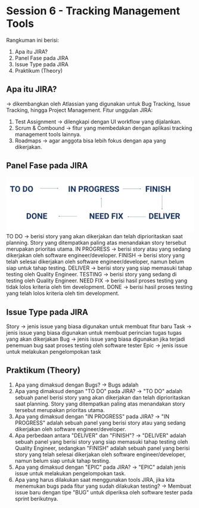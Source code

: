 # Session 6 - Tracking Management Tools

Rangkuman ini berisi:
1. Apa itu JIRA?
2. Panel Fase pada JIRA
3. Issue Type pada JIRA
4. Praktikum (Theory)

## Apa itu JIRA?
→ dikembangkan oleh Atlassian yang digunakan untuk Bug Tracking, Issue Tracking, hingga Project Management. Fitur unggulan JIRA:
1.  Test Assignment → dilengkapi dengan UI workflow yang dijalankan.
2.  Scrum & Combound → fitur yang membedakan dengan aplikasi tracking management tools lainnya.
3.  Roadmaps → agar anggota bisa lebih fokus dengan apa yang dikerjakan.

## Panel Fase pada JIRA
![!fase](./screenshots/fase-pada-jira.png)
TO DO → berisi story yang akan dikerjakan dan telah diprioritaskan saat planning. Story yang ditempatkan paling atas menandakan story tersebut merupakan prioritas utama.
IN PROGRESS → berisi story atau yang sedang dikerjakan oleh software engineer/developer.
FINISH → berisi story yang telah selesai dikerjakan oleh software engineer/developer, namun belum siap untuk tahap testing.
DELIVER → berisi story yang siap memasuki tahap testing oleh Quality Engineer.
TESTING → berisi story yang sedang di testing oleh Quality Engineer.
NEED FIX → berisi hasil proses testing yang tidak lolos kriteria oleh tim development.
DONE → berisi hasil proses testing yang telah lolos kriteria oleh tim development.


## Issue Type pada JIRA
Story → jenis issue yang biasa digunakan untuk membuat fitur baru
Task → jenis issue yang biasa digunakan untuk membuat perincian tugas tugas yang akan dikerjakan
Bug → jenis issue yang biasa digunakan jika terjadi penemuan bug saat proses testing oleh software tester
Epic → jenis issue untuk melakukan pengelompokan task

## Praktikum (Theory)
1. Apa yang dimaksud dengan Bugs? 
→ Bugs adalah 
2. Apa yang dimaksud dengan "TO DO" pada JIRA? 
→ "TO DO" adalah sebuah panel berisi story yang akan dikerjakan dan telah diprioritaskan saat planning. Story yang ditempatkan paling atas menandakan story tersebut merupakan prioritas utama.
3. Apa yang dimaksud dengan "IN PROGRESS" pada JIRA?
→ "IN PROGRESS" adalah sebuah panel yang berisi story atau yang sedang dikerjakan oleh software engineer/developer.
4. Apa perbedaan antara "DELIVER" dan "FINISH"?
→ "DELIVER" adalah sebuah panel yang berisi story yang siap memasuki tahap testing oleh Quality Engineer, sedangkan "FINISH" adalah sebuah panel yang berisi story yang telah selesai dikerjakan oleh software engineer/developer, namun belum siap untuk tahap testing.
5. Apa yang dimaksud dengan "EPIC" pada JIRA?
→ "EPIC" adalah jenis issue untuk melakukan pengelompokan task.
6. Apa yang harus dilakukan saat menggunakan tools JIRA, jika kita menemukan bugs pada fitur yang sudah dilakukan testing?
→ Membuat issue baru dengan tipe "BUG" untuk diperiksa oleh software tester pada sprint berikutnya.